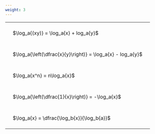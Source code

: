 ```yaml
---
weight: 3
---
```


<style type="text/css">
#T_de0aa th.col_heading {
  text-align: left;
  font-size: 1em;
}
#T_de0aa td {
  text-align: left;
  font-size: 1em;
  padding: 1.5em;
}
</style>
<table id="T_de0aa">
  <thead>
  </thead>
  <tbody>
    <tr>
      <td id="T_de0aa_row0_col0" class="data row0 col0" >$\log_a{(xy)} = \log_a{x} + log_a{y}$</td>
    </tr>
    <tr>
      <td id="T_de0aa_row1_col0" class="data row1 col0" >$\log_a{\left(\dfrac{x}{y}\right)} = \log_a{x} - log_a{y}$</td>
    </tr>
    <tr>
      <td id="T_de0aa_row2_col0" class="data row2 col0" >$\log_a{x^n} = n\log_a{x}$</td>
    </tr>
    <tr>
      <td id="T_de0aa_row3_col0" class="data row3 col0" >$\log_a{\left(\dfrac{1}{x}\right)} = -\log_a{x}$</td>
    </tr>
    <tr>
      <td id="T_de0aa_row4_col0" class="data row4 col0" >$\log_a{x} = \dfrac{\log_b{x}}{\log_b{a}}$</td>
    </tr>
  </tbody>
</table>
